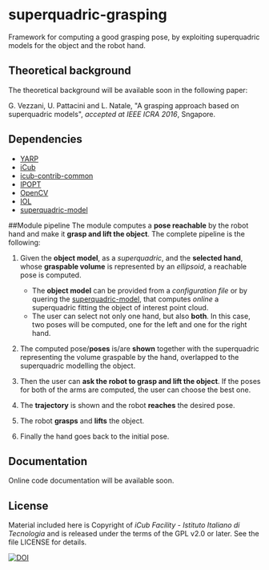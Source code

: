 # superquadric-grasping
Framework for computing a good grasping pose, by exploiting superquadric models for the object and the robot hand.

## Theoretical background
The theoretical background will be available soon in the following paper:

G. Vezzani, U. Pattacini and L. Natale, "A grasping approach based on superquadric models", _accepted at IEEE ICRA 2016_, Sngapore.

## Dependencies
- [YARP](https://github.com/robotology/yarp)
- [iCub](https://github.com/robotology/icub-main)
- [icub-contrib-common](https://github.com/robotology/icub-contrib-common)
- [IPOPT](https://projects.coin-or.org/Ipopt)
- [OpenCV](http://opencv.org/)
- [IOL](https://github.com/robotology/iol)
- [superquadric-model](https://github.com/robotology/superquadric-model)

##Module pipeline
The module computes a <b> pose reachable</b> by the robot hand and  make it <b>grasp and lift the object</b>.
The complete pipeline is the following:

1. Given the <b>object model</b>, as a _superquadric_, and the <b> selected hand</b>, whose **graspable volume** is represented by an _ellipsoid_, a reachable pose  is computed. 
    - The  **object model** can be provided from a _configuration file_ or by quering the [superquadric-model](https://github.com/robotology/superquadric-model), that computes _online_ a superquadric fitting the object of interest point cloud. 
    - The user can select not only one hand, but also **both**. In this case, two poses will be computed, one for the left and one for the right hand.
    
2. The computed pose/<b>poses</b> is/are <b>shown</b> together with the superquadric representing the volume graspable by the hand, overlapped to the superquadric modelling the object.
3. Then the user can  **ask the robot to grasp and lift the object**. If the poses for both of the arms are computed, the user can choose the best one.
4. The <b>trajectory</b> is shown and the robot <b>reaches</b> the desired pose.
5. The robot <b>grasps</b> and <b>lifts</b> the object.
6. Finally the hand goes back to the initial pose.

## Documentation
Online code documentation will be available soon.

## License
Material included here is Copyright of _iCub Facility - Istituto Italiano di Tecnologia_
and is released under the terms of the GPL v2.0 or later. See the file LICENSE for details.

[![DOI](https://zenodo.org/badge/54572419.svg)](https://zenodo.org/badge/latestdoi/54572419)



